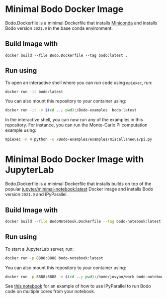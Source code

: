# Minimal Bodo Docker Image

Bodo.Dockerfile is a minimal Dockerfile that installs [Miniconda](https://docs.conda.io/en/latest/miniconda.html) and installs Bodo version ``2021.9`` in the base conda environment.

## Build Image with

```
docker build --file Bodo.Dockerfile --tag bodo:latest .
```

## Run using

To open an interactive shell where you can run code using ``mpiexec``, run:

```bash
docker run -it bodo:latest
```

You can also mount this repository to your container using:

```bash
docker run -it -v $(cd ..; pwd):/Bodo-examples  bodo:latest
```
In the interactive shell, you can now run any of the examples in this repository.
For instance, you can run the Monte-Carlo Pi computation example using:

```bash
mpiexec -n 4 python -u /Bodo-examples/examples/miscellaneous/pi.py
```


# Minimal Bodo Docker Image with JupyterLab

Bodo.Dockerfile is a minimal Dockerfile that installs builds on top of the popular [jupyter/minimal-notebook:latest](https://hub.docker.com/r/jupyter/minimal-notebook/) Docker image and installs Bodo version ``2021.9`` and IPyParallel.

## Build Image with

```bash
docker build --file BodoNotebook.Dockerfile --tag bodo-notebook:latest .
```

## Run using

To start a JupyterLab server, run:

```bash
docker run -p 8888:8888 bodo-notebook:latest
```

You can also mount this repository to your container using:

```bash
docker run -p 8888:8888 -v $(cd ..; pwd):/home/jovyan/work bodo-notebook:latest
```

See [this notebook](../Bodo+IPyParallel-Starter-Code.ipynb) for an example of how to use IPyParallel to run Bodo code on multiple cores from your notebook.
